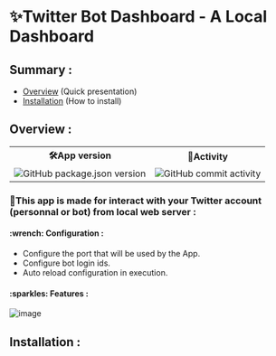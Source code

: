 <h1>✨Twitter Bot Dashboard - A Local Dashboard</h1>

<h2>Summary :</h2>

- <a href="#overview">Overview</a> (Quick presentation)
- <a href="#installation">Installation</a> (How to install)

<h2 name="overview">Overview :</h2>
<table>
  <tr>  
    <th>🛠App version</th>
    <th>🔮Activity</th>
  </tr>
  <tr>
    <td><img alt="GitHub package.json version" src="https://img.shields.io/github/package-json/v/xReapex/twitter-bot"></td>
    <td><img alt="GitHub commit activity" src="https://img.shields.io/github/commit-activity/w/xReapex/twitter-bot"></td>
  </tr>
</table>

<h3>📌This app is made for interact with your Twitter account (personnal or bot) from local web server :</h3>

<h4>:wrench: Configuration :</h4>

- Configure the port that will be used by the App. 
- Configure bot login ids.
- Auto reload configuration in execution.

<h4>:sparkles: Features :</h4>

![image](https://user-images.githubusercontent.com/56170171/110240687-7067eb00-7f4d-11eb-8dba-46df29cb2bcb.png)

<h2 name="#installation">Installation :</h2>

